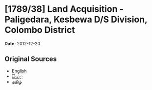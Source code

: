 # [1789/38] Land Acquisition - Paligedara, Kesbewa D/S Division, Colombo District

**Date:** 2012-12-20

## Original Sources

- [English](https://documents.gov.lk/view/extra-gazettes/2012/12/1789-38_E.pdf)
- [සිංහල](https://documents.gov.lk/view/extra-gazettes/2012/12/1789-38_S.pdf)
- [தமிழ்](https://documents.gov.lk/view/extra-gazettes/2012/12/1789-38_T.pdf)
